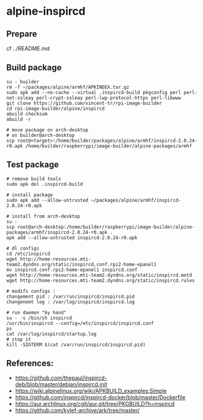 # alpine-inspircd

## Prepare

cf ../README.md

## Build package

```
su - builder
rm -f ~/packages/alpine/armhf/APKINDEX.tar.gz
sudo apk add --no-cache --virtual .inspircd-build pkgconfig perl perl-net-ssleay perl-crypt-ssleay perl-lwp-protocol-https perl-libwww
git clone https://github.com/vincent-tr/rpi-image-builder
cd rpi-image-builder/alpine/inspircd
abuild checksum
abuild -r

# move package on arch-desktop
# on builder@arch-desktop
scp root@<target>:/home/builder/packages/alpine/armhf/inspircd-2.0.24-r0.apk /home/builder/raspberrypi/image-builder/alpine-packages/armhf
```

## Test package

```
# remove build tools
sudo apk del .inspircd-build

# install package
sudo apk add --allow-untrusted ~/packages/alpine/armhf/inspircd-2.0.24-r0.apk

# install from arch-desktop
su -
scp root@arch-desktop:/home/builder/raspberrypi/image-builder/alpine-packages/armhf/inspircd-2.0.24-r0.apk .
apk add --allow-untrusted inspircd-2.0.24-r0.apk

# dl configs
cd /etc/inspircd
wget http://home-resources.mti-team2.dyndns.org/static/inspircd.conf.rpi2-home-epanel1
mv inspircd.conf.rpi2-home-epanel1 inspircd.conf
wget http://home-resources.mti-team2.dyndns.org/static/inspircd.motd
wget http://home-resources.mti-team2.dyndns.org/static/inspircd.rules

# modifs configs :
changement pid : /var/run/inspircd/inspircd.pid
changenemt log : /var/log/inspircd/inspircd.log

# run daemon "by hand"
su - -s /bin/sh inspircd
/usr/bin/inspircd --config=/etc/inspircd/inspircd.conf
ps
cat /var/log/inspircd/startup.log
# stop it
kill -SIGTERM $(cat /var/run/inspircd/inspircd.pid)
```

## References:
 * https://github.com/thepaul/inspircd-deb/blob/master/debian/inspircd.init
 * https://wiki.alpinelinux.org/wiki/APKBUILD_examples:Simple
 * https://github.com/inspircd/inspircd-docker/blob/master/Dockerfile
 * https://aur.archlinux.org/cgit/aur.git/tree/PKGBUILD?h=inspircd
 * https://github.com/kylef-archive/ark/tree/master/
